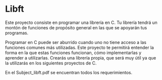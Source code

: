 # Libft

Este proyecto consiste en programar una librería en C.
Tu librería tendrá un montón de funciones de propósito general en las que se apoyarán tus programas.

Programar en C puede ser aburrido cuando uno no tiene acceso a las funciones comunes más utilizadas. Este proyecto 
te permitirá entender la forma en la que estas funciones funcionan, cómo implementarlas y aprender a utilizarlas. 
Crearás una librería propia, que será muy útil ya que la utilizarás en los siguientes proyectos de C.

En el Subject_libft.pdf se encuentran todos los requerimientos.